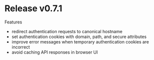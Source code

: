 # Release v0.7.1

Features

 * redirect authentication requests to canonical hostname
 * set authentication cookies with domain, path, and secure attributes
 * improve error messages when temporary authentication cookies are incorrect
 * avoid caching API responses in browser UI

